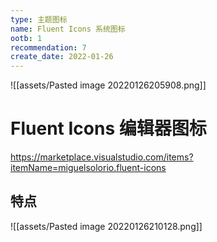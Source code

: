 ```yaml
---
type: 主题图标
name: Fluent Icons 系统图标
ootb: 1
recommendation: 7
create_date: 2022-01-26
---
```


![[assets/Pasted image 20220126205908.png]]

# Fluent Icons 编辑器图标

https://marketplace.visualstudio.com/items?itemName=miguelsolorio.fluent-icons

## 特点

![[assets/Pasted image 20220126210128.png]]
